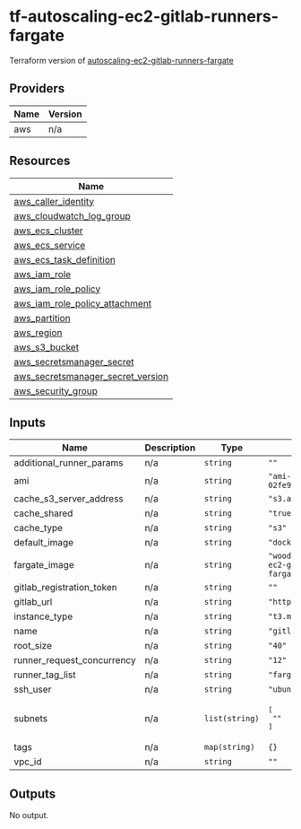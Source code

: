 # tf-autoscaling-ec2-gitlab-runners-fargate

Terraform version of [autoscaling-ec2-gitlab-runners-fargate ](https://github.com/fedemzcor/autoscaling-ec2-gitlab-runners-fargate)

## Providers

| Name | Version |
|------|---------|
| aws | n/a |


## Resources

| Name |
|------|
| [aws_caller_identity](https://registry.terraform.io/providers/hashicorp/aws/latest/docs/data-sources/caller_identity) |
| [aws_cloudwatch_log_group](https://registry.terraform.io/providers/hashicorp/aws/latest/docs/resources/cloudwatch_log_group) |
| [aws_ecs_cluster](https://registry.terraform.io/providers/hashicorp/aws/latest/docs/resources/ecs_cluster) |
| [aws_ecs_service](https://registry.terraform.io/providers/hashicorp/aws/latest/docs/resources/ecs_service) |
| [aws_ecs_task_definition](https://registry.terraform.io/providers/hashicorp/aws/latest/docs/resources/ecs_task_definition) |
| [aws_iam_role](https://registry.terraform.io/providers/hashicorp/aws/latest/docs/resources/iam_role) |
| [aws_iam_role_policy](https://registry.terraform.io/providers/hashicorp/aws/latest/docs/resources/iam_role_policy) |
| [aws_iam_role_policy_attachment](https://registry.terraform.io/providers/hashicorp/aws/latest/docs/resources/iam_role_policy_attachment) |
| [aws_partition](https://registry.terraform.io/providers/hashicorp/aws/latest/docs/data-sources/partition) |
| [aws_region](https://registry.terraform.io/providers/hashicorp/aws/latest/docs/data-sources/region) |
| [aws_s3_bucket](https://registry.terraform.io/providers/hashicorp/aws/latest/docs/resources/s3_bucket) |
| [aws_secretsmanager_secret](https://registry.terraform.io/providers/hashicorp/aws/latest/docs/resources/secretsmanager_secret) |
| [aws_secretsmanager_secret_version](https://registry.terraform.io/providers/hashicorp/aws/latest/docs/resources/secretsmanager_secret_version) |
| [aws_security_group](https://registry.terraform.io/providers/hashicorp/aws/latest/docs/resources/security_group) |

## Inputs

| Name | Description | Type | Default | Required |
|------|-------------|------|---------|:--------:|
| additional\_runner\_params | n/a | `string` | `""` | no |
| ami | n/a | `string` | `"ami-02fe94dee086c0c37"` | no |
| cache\_s3\_server\_address | n/a | `string` | `"s3.amazonaws.com"` | no |
| cache\_shared | n/a | `string` | `"true"` | no |
| cache\_type | n/a | `string` | `"s3"` | no |
| default\_image | n/a | `string` | `"docker:latest"` | no |
| fargate\_image | n/a | `string` | `"woodjme/autoscaling-ec2-gitlab-runners-fargate:latest"` | no |
| gitlab\_registration\_token | n/a | `string` | `""` | no |
| gitlab\_url | n/a | `string` | `"https://gitlab.com"` | no |
| instance\_type | n/a | `string` | `"t3.micro"` | no |
| name | n/a | `string` | `"gitlab-ci-fargate"` | no |
| root\_size | n/a | `string` | `"40"` | no |
| runner\_request\_concurrency | n/a | `string` | `"12"` | no |
| runner\_tag\_list | n/a | `string` | `"fargate"` | no |
| ssh\_user | n/a | `string` | `"ubuntu"` | no |
| subnets | n/a | `list(string)` | <pre>[<br>  ""<br>]</pre> | no |
| tags | n/a | `map(string)` | `{}` | no |
| vpc\_id | n/a | `string` | `""` | no |

## Outputs

No output.
